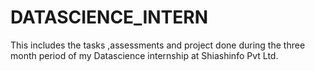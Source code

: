 # DATASCIENCE_INTERN
This includes the tasks ,assessments and project done during the three month period of my Datascience internship at Shiashinfo Pvt Ltd.
